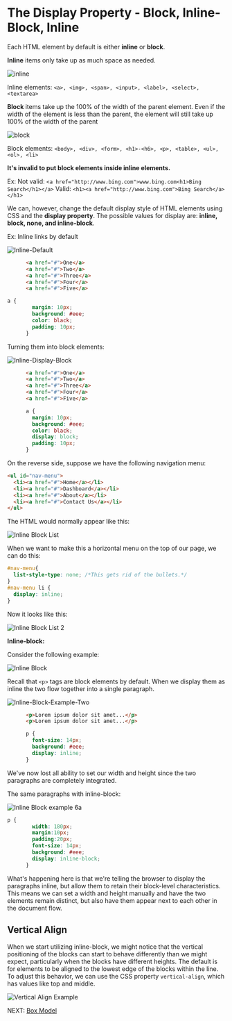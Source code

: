 # The Display Property - Block, Inline-Block, Inline

Each HTML element by default is either **inline** or **block**.

**Inline** items only take up as much space as needed.

![inline](../images/Inline.png)

Inline elements: ```<a>, <img>, <span>, <input>, <label>, <select>, <textarea>```

**Block**  items take up the 100% of the width of the parent element. Even if the width of the element is less than the parent, the element will still take up 100% of the width of the parent

![block](../images/Block.png)

Block elements: ```<body>, <div>, <form>, <h1>-<h6>, <p>, <table>, <ul>, <ol>, <li>```

**It's invalid to put block elements inside inline elements.**

Ex:
Not valid:
```<a href="http://www.bing.com">www.bing.com<h1>Bing Search</h1></a>```
Valid:
```<h1><a href="http://www.bing.com">Bing Search</a></h1>```

We can, however, change the default display style of HTML elements using CSS and the  **display property**. The possible values for display are: **inline, block, none, and inline-block**.

Ex: Inline links by default

![Inline-Default](../images/Inline-Default.png)

``` html
      <a href="#">One</a>
      <a href="#">Two</a>
      <a href="#">Three</a>
      <a href="#">Four</a>
      <a href="#">Five</a>
```

```css
a {
        margin: 10px;
        background: #eee;
        color: black;
        padding: 10px;
      }
```

Turning them into block elements:

![Inline-Display-Block](../images/Inline-Display-Block.png)

``` html
      <a href="#">One</a>
      <a href="#">Two</a>
      <a href="#">Three</a>
      <a href="#">Four</a>
      <a href="#">Five</a>
```

```css
      a {
        margin: 10px;
        background: #eee;
        color: black;
        display: block;
        padding: 10px;
      }
```

On the reverse side, suppose we have the following navigation menu:

``` html
<ul id="nav-menu">
  <li><a href="#">Home</a></li>
  <li><a href="#">Dashboard</a></li>
  <li><a href="#">About</a></li>
  <li><a href="#">Contact Us</a></li>
</ul>
```

The HTML would normally appear like this:

![Inline Block List](../images/inline-block-list.png)

When we want to make this a horizontal menu on the top of our page, we can do this:

``` css
#nav-menu{
  list-style-type: none; /*This gets rid of the bullets.*/
}
#nav-menu li {
  display: inline;
}
```

Now it looks like this:

![Inline Block List 2](../images/inline-block-list2.png)

**Inline-block:**

Consider the following example:

![Inline Block](../images/inlineBlock-1.jpg)

Recall that `<p>` tags are block elements by default. When we display them as inline the two flow together into a single paragraph.

![Inline-Block-Example-Two](../images/Inline-Block-Example-Two.png)

``` html
      <p>Lorem ipsum dolor sit amet...</p>
      <p>Lorem ipsum dolor sit amet...</p>
```

```css
      p {
        font-size: 14px;
        background: #eee;
        display: inline;
      }
```

We've now lost all ability to set our width and height since the two paragraphs are completely integrated.

The same paragraphs with inline-block:

![Inline Block example 6a](../images/inlineBlock-6a.jpg)

``` css
p {
        width: 180px;
        margin:10px;
        padding:20px;
        font-size: 14px;
        background: #eee;
        display: inline-block;
      }
```

What's happening here is that we're telling the browser to display the paragraphs inline, but allow them to retain their block-level characteristics. This means we can set a width and height manually and have the two elements remain distinct, but also have them appear next to each other in the document flow.

## Vertical Align

When we start utilizing inline-block, we might notice that the vertical positioning of the blocks can start to behave differently than we might expect, particularly when the blocks have different heights. The default is for elements to be aligned to the lowest edge of the blocks within the line. To adjust this behavior, we can use the CSS property ````vertical-align````, which has values like top and middle.

![Vertical Align Example](../images/verticalalign.png)

NEXT: [Box Model](./box_model.md)
